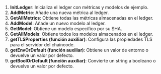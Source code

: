 1. **InitLedger**: Inicializa el ledger con métricas y modelos de ejemplo.
2. **AddMetric**: Añade una nueva métrica al ledger.
3. **GetAllMetrics**: Obtiene todas las métricas almacenadas en el ledger.
4. **AddModel**: Añade un nuevo modelo al ledger.
5. **GetModel**: Obtiene un modelo específico por su SHA.
6. **GetAllModels**: Obtiene todos los modelos almacenados en el ledger.
7. **getTLSProperties (función auxiliar)**: Configura las propiedades TLS para el servidor del chaincode.
8. **getEnvOrDefault (función auxiliar)**: Obtiene un valor de entorno o devuelve un valor por defecto.
9. **getBoolOrDefault (función auxiliar)**: Convierte un string a booleano o devuelve un valor por defecto.
